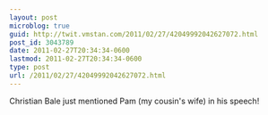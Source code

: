 ```yaml
---
layout: post
microblog: true
guid: http://twit.vmstan.com/2011/02/27/42049992042627072.html
post_id: 3043789
date: 2011-02-27T20:34:34-0600
lastmod: 2011-02-27T20:34:34-0600
type: post
url: /2011/02/27/42049992042627072.html
---
```

Christian Bale just mentioned Pam (my cousin's wife) in his speech!
